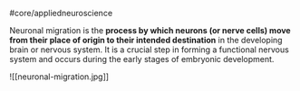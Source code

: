 #core/appliedneuroscience

Neuronal migration is the **process by which neurons (or nerve cells) move from their place of origin to their intended destination** in the developing brain or nervous system. It is a crucial step in forming a functional nervous system and occurs during the early stages of embryonic development.

![[neuronal-migration.jpg]]
